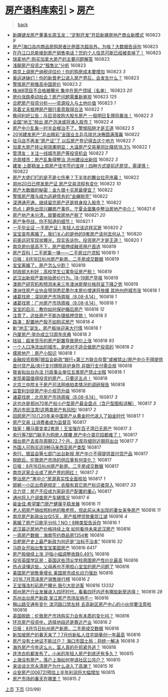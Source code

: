 [房产语料库索引](../../README.md)  > [房产](房产.md)
====
> [back](../README.md)

- [新疆键龙房产董事长周玉龙：“定制开发”开启新疆房地产商业新模式](http://jkwz.applinzi.com/ittc/6869596132610671620.html#%E6%96%B0%E7%96%86%E9%94%AE%E9%BE%99%E6%88%BF%E4%BA%A7%E8%91%A3%E4%BA%8B%E9%95%BF%E5%91%A8%E7%8E%89%E9%BE%99%EF%BC%9A%E2%80%9C%E5%AE%9A%E5%88%B6%E5%BC%80%E5%8F%91%E2%80%9D%E5%BC%80%E5%90%AF%E6%96%B0%E7%96%86%E6%88%BF%E5%9C%B0%E4%BA%A7%E5%95%86%E4%B8%9A%E6%96%B0%E6%A8%A1%E5%BC%8F) 160823 *9* 
- [房产|海口岛内商品房购房者比例首次超岛外，为啥？大数据告诉你](http://jkwz.applinzi.com/ittc/6869592010650027013.html#%E6%88%BF%E4%BA%A7%7C%E6%B5%B7%E5%8F%A3%E5%B2%9B%E5%86%85%E5%95%86%E5%93%81%E6%88%BF%E8%B4%AD%E6%88%BF%E8%80%85%E6%AF%94%E4%BE%8B%E9%A6%96%E6%AC%A1%E8%B6%85%E5%B2%9B%E5%A4%96%EF%BC%8C%E4%B8%BA%E5%95%A5%EF%BC%9F%E5%A4%A7%E6%95%B0%E6%8D%AE%E5%91%8A%E8%AF%89%E4%BD%A0) 160823  
- [在丹江口总能接到房产销售电话？您的个人信息可能已经被卖掉了！](http://jkwz.applinzi.com/ittc/6869591233982366724.html#%E5%9C%A8%E4%B8%B9%E6%B1%9F%E5%8F%A3%E6%80%BB%E8%83%BD%E6%8E%A5%E5%88%B0%E6%88%BF%E4%BA%A7%E9%94%80%E5%94%AE%E7%94%B5%E8%AF%9D%EF%BC%9F%E6%82%A8%E7%9A%84%E4%B8%AA%E4%BA%BA%E4%BF%A1%E6%81%AF%E5%8F%AF%E8%83%BD%E5%B7%B2%E7%BB%8F%E8%A2%AB%E5%8D%96%E6%8E%89%E4%BA%86%EF%BC%81) 160823  
- [瑞麦地产:购买加拿大房产的主要问题解答](http://jkwz.applinzi.com/ittc/6869561598703830020.html#%E7%91%9E%E9%BA%A6%E5%9C%B0%E4%BA%A7%3A%E8%B4%AD%E4%B9%B0%E5%8A%A0%E6%8B%BF%E5%A4%A7%E6%88%BF%E4%BA%A7%E7%9A%84%E4%B8%BB%E8%A6%81%E9%97%AE%E9%A2%98%E8%A7%A3%E7%AD%94) 160823  
- [浅聊房产投资之“租售比”分析](http://jkwz.applinzi.com/ittc/6869520720073327621.html#%E6%B5%85%E8%81%8A%E6%88%BF%E4%BA%A7%E6%8A%95%E8%B5%84%E4%B9%8B%E2%80%9C%E7%A7%9F%E5%94%AE%E6%AF%94%E2%80%9D%E5%88%86%E6%9E%90) 160823  
- [南京上调房产纳税评估价！你的购房成本要增加](http://jkwz.applinzi.com/ittc/6869488522913907716.html#%E5%8D%97%E4%BA%AC%E4%B8%8A%E8%B0%83%E6%88%BF%E4%BA%A7%E7%BA%B3%E7%A8%8E%E8%AF%84%E4%BC%B0%E4%BB%B7%EF%BC%81%E4%BD%A0%E7%9A%84%E8%B4%AD%E6%88%BF%E6%88%90%E6%9C%AC%E8%A6%81%E5%A2%9E%E5%8A%A0) 160823 *3* 
- [奥运迷妹们！你的新晋老公进入房产界后，会发生什么？](http://jkwz.applinzi.com/ittc/6869487680836076549.html#%E5%A5%A5%E8%BF%90%E8%BF%B7%E5%A6%B9%E4%BB%AC%EF%BC%81%E4%BD%A0%E7%9A%84%E6%96%B0%E6%99%8B%E8%80%81%E5%85%AC%E8%BF%9B%E5%85%A5%E6%88%BF%E4%BA%A7%E7%95%8C%E5%90%8E%EF%BC%8C%E4%BC%9A%E5%8F%91%E7%94%9F%E4%BB%80%E4%B9%88%EF%BC%9F) 160823  
- [警惕房产税推高中国房价](http://jkwz.applinzi.com/ittc/6869477439029380101.html#%E8%AD%A6%E6%83%95%E6%88%BF%E4%BA%A7%E7%A8%8E%E6%8E%A8%E9%AB%98%E4%B8%AD%E5%9B%BD%E6%88%BF%E4%BB%B7) 160823 *2* 
- [株洲8项目不合格被曝光 集中在房产领域（名单）](http://jkwz.applinzi.com/ittc/6869474515146507268.html#%E6%A0%AA%E6%B4%B28%E9%A1%B9%E7%9B%AE%E4%B8%8D%E5%90%88%E6%A0%BC%E8%A2%AB%E6%9B%9D%E5%85%89+%E9%9B%86%E4%B8%AD%E5%9C%A8%E6%88%BF%E4%BA%A7%E9%A2%86%E5%9F%9F%EF%BC%88%E5%90%8D%E5%8D%95%EF%BC%89) 160823 *20* 
- [房价涨跌牵动社会？房产问题需重新审视](http://jkwz.applinzi.com/ittc/6869210808998953988.html#%E6%88%BF%E4%BB%B7%E6%B6%A8%E8%B7%8C%E7%89%B5%E5%8A%A8%E7%A4%BE%E4%BC%9A%EF%BC%9F%E6%88%BF%E4%BA%A7%E9%97%AE%E9%A2%98%E9%9C%80%E9%87%8D%E6%96%B0%E5%AE%A1%E8%A7%86) 160823 *125* 
- [合肥房产投资分析——资源投入与土地价值](http://jkwz.applinzi.com/ittc/6869463692055413765.html#%E5%90%88%E8%82%A5%E6%88%BF%E4%BA%A7%E6%8A%95%E8%B5%84%E5%88%86%E6%9E%90%E2%80%94%E2%80%94%E8%B5%84%E6%BA%90%E6%8A%95%E5%85%A5%E4%B8%8E%E5%9C%9F%E5%9C%B0%E4%BB%B7%E5%80%BC) 160823 *1* 
- [背着丈夫抵押房产银行善意取得合法](http://jkwz.applinzi.com/ittc/6869326689074676741.html#%E8%83%8C%E7%9D%80%E4%B8%88%E5%A4%AB%E6%8A%B5%E6%8A%BC%E6%88%BF%E4%BA%A7%E9%93%B6%E8%A1%8C%E5%96%84%E6%84%8F%E5%8F%96%E5%BE%97%E5%90%88%E6%B3%95) 160822 *1* 
- [晚间利好公告：斥巨资收购大股东房产 一股明日复牌将暴涨！](http://jkwz.applinzi.com/ittc/6869295947514905604.html#%E6%99%9A%E9%97%B4%E5%88%A9%E5%A5%BD%E5%85%AC%E5%91%8A%EF%BC%9A%E6%96%A5%E5%B7%A8%E8%B5%84%E6%94%B6%E8%B4%AD%E5%A4%A7%E8%82%A1%E4%B8%9C%E6%88%BF%E4%BA%A7+%E4%B8%80%E8%82%A1%E6%98%8E%E6%97%A5%E5%A4%8D%E7%89%8C%E5%B0%86%E6%9A%B4%E6%B6%A8%EF%BC%81) 160822 *3* 
- [全国“地王”频出 房产泡沫或将涌入股市？](http://jkwz.applinzi.com/ittc/6869279525493539845.html#%E5%85%A8%E5%9B%BD%E2%80%9C%E5%9C%B0%E7%8E%8B%E2%80%9D%E9%A2%91%E5%87%BA+%E6%88%BF%E4%BA%A7%E6%B3%A1%E6%B2%AB%E6%88%96%E5%B0%86%E6%B6%8C%E5%85%A5%E8%82%A1%E5%B8%82%EF%BC%9F) 160822 *4* 
- [房产中介乱象一时半会根治不了，警惕陷阱才是王道](http://jkwz.applinzi.com/ittc/6869186451954205700.html#%E6%88%BF%E4%BA%A7%E4%B8%AD%E4%BB%8B%E4%B9%B1%E8%B1%A1%E4%B8%80%E6%97%B6%E5%8D%8A%E4%BC%9A%E6%A0%B9%E6%B2%BB%E4%B8%8D%E4%BA%86%EF%BC%8C%E8%AD%A6%E6%83%95%E9%99%B7%E9%98%B1%E6%89%8D%E6%98%AF%E7%8E%8B%E9%81%93) 160822 *5* 
- [2016建发房产“乒出精彩”全国业主乒乓球总决赛圆满落幕](http://jkwz.applinzi.com/ittc/6869211314353865732.html#2016%E5%BB%BA%E5%8F%91%E6%88%BF%E4%BA%A7%E2%80%9C%E4%B9%92%E5%87%BA%E7%B2%BE%E5%BD%A9%E2%80%9D%E5%85%A8%E5%9B%BD%E4%B8%9A%E4%B8%BB%E4%B9%92%E4%B9%93%E7%90%83%E6%80%BB%E5%86%B3%E8%B5%9B%E5%9C%86%E6%BB%A1%E8%90%BD%E5%B9%95) 160822  
- [驻马店不再发“房产证”了 以后房产登记得去这个地方](http://jkwz.applinzi.com/ittc/6869208370652906501.html#%E9%A9%BB%E9%A9%AC%E5%BA%97%E4%B8%8D%E5%86%8D%E5%8F%91%E2%80%9C%E6%88%BF%E4%BA%A7%E8%AF%81%E2%80%9D%E4%BA%86+%E4%BB%A5%E5%90%8E%E6%88%BF%E4%BA%A7%E7%99%BB%E8%AE%B0%E5%BE%97%E5%8E%BB%E8%BF%99%E4%B8%AA%E5%9C%B0%E6%96%B9) 160822 *7* 
- [加拿大房产转让税效果明显：大温房产交易量同比降低18.3%](http://jkwz.applinzi.com/ittc/6869195561307210756.html#%E5%8A%A0%E6%8B%BF%E5%A4%A7%E6%88%BF%E4%BA%A7%E8%BD%AC%E8%AE%A9%E7%A8%8E%E6%95%88%E6%9E%9C%E6%98%8E%E6%98%BE%EF%BC%9A%E5%A4%A7%E6%B8%A9%E6%88%BF%E4%BA%A7%E4%BA%A4%E6%98%93%E9%87%8F%E5%90%8C%E6%AF%94%E9%99%8D%E4%BD%8E18.3%25) 160822 *1* 
- [管清友：关注一线城市房产等投资机会](http://jkwz.applinzi.com/ittc/6869192388416898053.html#%E7%AE%A1%E6%B8%85%E5%8F%8B%EF%BC%9A%E5%85%B3%E6%B3%A8%E4%B8%80%E7%BA%BF%E5%9F%8E%E5%B8%82%E6%88%BF%E4%BA%A7%E7%AD%89%E6%8A%95%E8%B5%84%E6%9C%BA%E4%BC%9A) 160822 *7* 
- [沧周楼市：房产乱象得整治 沧州建设出新招](http://jkwz.applinzi.com/ittc/6869175898091291652.html#%E6%B2%A7%E5%91%A8%E6%A5%BC%E5%B8%82%EF%BC%9A%E6%88%BF%E4%BA%A7%E4%B9%B1%E8%B1%A1%E5%BE%97%E6%95%B4%E6%B2%BB+%E6%B2%A7%E5%B7%9E%E5%BB%BA%E8%AE%BE%E5%87%BA%E6%96%B0%E6%8B%9B) 160822 *3* 
- [建发·上郡稳坐上周房产住宅签约宝座！四种方式提前还房贷，需谨慎！](http://jkwz.applinzi.com/ittc/6869146567247922181.html#%E5%BB%BA%E5%8F%91%C2%B7%E4%B8%8A%E9%83%A1%E7%A8%B3%E5%9D%90%E4%B8%8A%E5%91%A8%E6%88%BF%E4%BA%A7%E4%BD%8F%E5%AE%85%E7%AD%BE%E7%BA%A6%E5%AE%9D%E5%BA%A7%EF%BC%81%E5%9B%9B%E7%A7%8D%E6%96%B9%E5%BC%8F%E6%8F%90%E5%89%8D%E8%BF%98%E6%88%BF%E8%B4%B7%EF%BC%8C%E9%9C%80%E8%B0%A8%E6%85%8E%EF%BC%81) 160822  
- [房产大佬们打的是不是七伤拳？下半年的舞台拉开序幕！](http://jkwz.applinzi.com/ittc/6869132060396094468.html#%E6%88%BF%E4%BA%A7%E5%A4%A7%E4%BD%AC%E4%BB%AC%E6%89%93%E7%9A%84%E6%98%AF%E4%B8%8D%E6%98%AF%E4%B8%83%E4%BC%A4%E6%8B%B3%EF%BC%9F%E4%B8%8B%E5%8D%8A%E5%B9%B4%E7%9A%84%E8%88%9E%E5%8F%B0%E6%8B%89%E5%BC%80%E5%BA%8F%E5%B9%95%EF%BC%81) 160822  
- [郑州20日已停发房产证 房产交易流程有变化](http://jkwz.applinzi.com/ittc/6869122653897622533.html#%E9%83%91%E5%B7%9E20%E6%97%A5%E5%B7%B2%E5%81%9C%E5%8F%91%E6%88%BF%E4%BA%A7%E8%AF%81+%E6%88%BF%E4%BA%A7%E4%BA%A4%E6%98%93%E6%B5%81%E7%A8%8B%E6%9C%89%E5%8F%98%E5%8C%96) 160822 *10* 
- [房产大数据的秘密：金九银十买房最便宜？](http://jkwz.applinzi.com/ittc/6866629569343390724.html#%E6%88%BF%E4%BA%A7%E5%A4%A7%E6%95%B0%E6%8D%AE%E7%9A%84%E7%A7%98%E5%AF%86%EF%BC%9A%E9%87%91%E4%B9%9D%E9%93%B6%E5%8D%81%E4%B9%B0%E6%88%BF%E6%9C%80%E4%BE%BF%E5%AE%9C%EF%BC%9F) 160822  
- [警惕房产赠与成为逃避债务的“金蝉脱壳”](http://jkwz.applinzi.com/ittc/6869103828305183749.html#%E8%AD%A6%E6%83%95%E6%88%BF%E4%BA%A7%E8%B5%A0%E4%B8%8E%E6%88%90%E4%B8%BA%E9%80%83%E9%81%BF%E5%80%BA%E5%8A%A1%E7%9A%84%E2%80%9C%E9%87%91%E8%9D%89%E8%84%B1%E5%A3%B3%E2%80%9D) 160822  
- [深港通开通，继续留恋房产还是转身投入股市？](http://jkwz.applinzi.com/ittc/6869070567772259332.html#%E6%B7%B1%E6%B8%AF%E9%80%9A%E5%BC%80%E9%80%9A%EF%BC%8C%E7%BB%A7%E7%BB%AD%E7%95%99%E6%81%8B%E6%88%BF%E4%BA%A7%E8%BF%98%E6%98%AF%E8%BD%AC%E8%BA%AB%E6%8A%95%E5%85%A5%E8%82%A1%E5%B8%82%EF%BC%9F) 160822  
- [热点丨避免出现兴麟房产事件，宁夏全面集中整治房地产中介！](http://jkwz.applinzi.com/ittc/6868951734801662980.html#%E7%83%AD%E7%82%B9%E4%B8%A8%E9%81%BF%E5%85%8D%E5%87%BA%E7%8E%B0%E5%85%B4%E9%BA%9F%E6%88%BF%E4%BA%A7%E4%BA%8B%E4%BB%B6%EF%BC%8C%E5%AE%81%E5%A4%8F%E5%85%A8%E9%9D%A2%E9%9B%86%E4%B8%AD%E6%95%B4%E6%B2%BB%E6%88%BF%E5%9C%B0%E4%BA%A7%E4%B8%AD%E4%BB%8B%EF%BC%81) 160821 *6* 
- [房产地产未分清，就要收房地产税了](http://jkwz.applinzi.com/ittc/6868841533599646724.html#%E6%88%BF%E4%BA%A7%E5%9C%B0%E4%BA%A7%E6%9C%AA%E5%88%86%E6%B8%85%EF%BC%8C%E5%B0%B1%E8%A6%81%E6%94%B6%E6%88%BF%E5%9C%B0%E4%BA%A7%E7%A8%8E%E4%BA%86) 160821 *20* 
- [房产争夺战，你不知道的细节！](http://jkwz.applinzi.com/ittc/6868730542685684741.html#%E6%88%BF%E4%BA%A7%E4%BA%89%E5%A4%BA%E6%88%98%EF%BC%8C%E4%BD%A0%E4%B8%8D%E7%9F%A5%E9%81%93%E7%9A%84%E7%BB%86%E8%8A%82%EF%BC%81) 160821 *1* 
- [一手毕业证 一手房产证！年轻人应该这样买房](http://jkwz.applinzi.com/ittc/6868529070131905540.html#%E4%B8%80%E6%89%8B%E6%AF%95%E4%B8%9A%E8%AF%81+%E4%B8%80%E6%89%8B%E6%88%BF%E4%BA%A7%E8%AF%81%EF%BC%81%E5%B9%B4%E8%BD%BB%E4%BA%BA%E5%BA%94%E8%AF%A5%E8%BF%99%E6%A0%B7%E4%B9%B0%E6%88%BF) 160820 *2* 
- [宝宝宣布离婚了，我们关心的是他的9套房产该何去何从？](http://jkwz.applinzi.com/ittc/6868483144910636037.html#%E5%AE%9D%E5%AE%9D%E5%AE%A3%E5%B8%83%E7%A6%BB%E5%A9%9A%E4%BA%86%EF%BC%8C%E6%88%91%E4%BB%AC%E5%85%B3%E5%BF%83%E7%9A%84%E6%98%AF%E4%BB%96%E7%9A%849%E5%A5%97%E6%88%BF%E4%BA%A7%E8%AF%A5%E4%BD%95%E5%8E%BB%E4%BD%95%E4%BB%8E%EF%BC%9F) 160820  
- [前奥运冠军现状曝光，现实告诉你，投资房产才是王道！](http://jkwz.applinzi.com/ittc/6868473391484503044.html#%E5%89%8D%E5%A5%A5%E8%BF%90%E5%86%A0%E5%86%9B%E7%8E%B0%E7%8A%B6%E6%9B%9D%E5%85%89%EF%BC%8C%E7%8E%B0%E5%AE%9E%E5%91%8A%E8%AF%89%E4%BD%A0%EF%BC%8C%E6%8A%95%E8%B5%84%E6%88%BF%E4%BA%A7%E6%89%8D%E6%98%AF%E7%8E%8B%E9%81%93%EF%BC%81) 160820 *1* 
- [南京房价居高不下，房产抵押成融资用户首选](http://jkwz.applinzi.com/ittc/6868095343576744965.html#%E5%8D%97%E4%BA%AC%E6%88%BF%E4%BB%B7%E5%B1%85%E9%AB%98%E4%B8%8D%E4%B8%8B%EF%BC%8C%E6%88%BF%E4%BA%A7%E6%8A%B5%E6%8A%BC%E6%88%90%E8%9E%8D%E8%B5%84%E7%94%A8%E6%88%B7%E9%A6%96%E9%80%89) 160819  
- [房产百科 | 二手房第一弹——二手房过户须知](http://jkwz.applinzi.com/ittc/6868093612843336708.html#%E6%88%BF%E4%BA%A7%E7%99%BE%E7%A7%91+%7C+%E4%BA%8C%E6%89%8B%E6%88%BF%E7%AC%AC%E4%B8%80%E5%BC%B9%E2%80%94%E2%80%94%E4%BA%8C%E6%89%8B%E6%88%BF%E8%BF%87%E6%88%B7%E9%A1%BB%E7%9F%A5) 160819 *1* 
- [日报：8月18日杭州房产新房、二手房成交数据](http://jkwz.applinzi.com/ittc/6868052940308349956.html#%E6%97%A5%E6%8A%A5%EF%BC%9A8%E6%9C%8818%E6%97%A5%E6%9D%AD%E5%B7%9E%E6%88%BF%E4%BA%A7%E6%96%B0%E6%88%BF%E3%80%81%E4%BA%8C%E6%89%8B%E6%88%BF%E6%88%90%E4%BA%A4%E6%95%B0%E6%8D%AE) 160819  
- [宝宝离婚了，房产怎么分割？](http://jkwz.applinzi.com/ittc/6868049593085985797.html#%E5%AE%9D%E5%AE%9D%E7%A6%BB%E5%A9%9A%E4%BA%86%EF%BC%8C%E6%88%BF%E4%BA%A7%E6%80%8E%E4%B9%88%E5%88%86%E5%89%B2%EF%BC%9F) 160819  
- [财政部大利好：高校学生公寓免征房产税！](http://jkwz.applinzi.com/ittc/6868005819358118916.html#%E8%B4%A2%E6%94%BF%E9%83%A8%E5%A4%A7%E5%88%A9%E5%A5%BD%EF%BC%9A%E9%AB%98%E6%A0%A1%E5%AD%A6%E7%94%9F%E5%85%AC%E5%AF%93%E5%85%8D%E5%BE%81%E6%88%BF%E4%BA%A7%E7%A8%8E%EF%BC%81) 160819  
- [武汉出新规严查哄抬房价行为。|8-19房产早报](http://jkwz.applinzi.com/ittc/6867984804620010501.html#%E6%AD%A6%E6%B1%89%E5%87%BA%E6%96%B0%E8%A7%84%E4%B8%A5%E6%9F%A5%E5%93%84%E6%8A%AC%E6%88%BF%E4%BB%B7%E8%A1%8C%E4%B8%BA%E3%80%82%7C8-19%E6%88%BF%E4%BA%A7%E6%97%A9%E6%8A%A5) 160819  
- [澳房产研究机构预测未来三年澳洲房屋价格将呈下降之势](http://jkwz.applinzi.com/ittc/6854286155641783300.html#%E6%BE%B3%E6%88%BF%E4%BA%A7%E7%A0%94%E7%A9%B6%E6%9C%BA%E6%9E%84%E9%A2%84%E6%B5%8B%E6%9C%AA%E6%9D%A5%E4%B8%89%E5%B9%B4%E6%BE%B3%E6%B4%B2%E6%88%BF%E5%B1%8B%E4%BB%B7%E6%A0%BC%E5%B0%86%E5%91%88%E4%B8%8B%E9%99%8D%E4%B9%8B%E5%8A%BF) 160819  
- [澳洲住房产业协会预测悉尼墨尔本房价增速将放缓 其他州府城市涨](http://jkwz.applinzi.com/ittc/6867798133601469445.html#%E6%BE%B3%E6%B4%B2%E4%BD%8F%E6%88%BF%E4%BA%A7%E4%B8%9A%E5%8D%8F%E4%BC%9A%E9%A2%84%E6%B5%8B%E6%82%89%E5%B0%BC%E5%A2%A8%E5%B0%94%E6%9C%AC%E6%88%BF%E4%BB%B7%E5%A2%9E%E9%80%9F%E5%B0%86%E6%94%BE%E7%BC%93+%E5%85%B6%E4%BB%96%E5%B7%9E%E5%BA%9C%E5%9F%8E%E5%B8%82%E6%B6%A8) 160818 *1* 
- [诸葛找房：深圳房产市场周报（8.08-8.14）](http://jkwz.applinzi.com/ittc/6867784369862870021.html#%E8%AF%B8%E8%91%9B%E6%89%BE%E6%88%BF%EF%BC%9A%E6%B7%B1%E5%9C%B3%E6%88%BF%E4%BA%A7%E5%B8%82%E5%9C%BA%E5%91%A8%E6%8A%A5%EF%BC%888.08-8.14%EF%BC%89) 160818 *1* 
- [诸葛找房：广州房产市场周报（8.08-8.14）](http://jkwz.applinzi.com/ittc/6867783872712016900.html#%E8%AF%B8%E8%91%9B%E6%89%BE%E6%88%BF%EF%BC%9A%E5%B9%BF%E5%B7%9E%E6%88%BF%E4%BA%A7%E5%B8%82%E5%9C%BA%E5%91%A8%E6%8A%A5%EF%BC%888.08-8.14%EF%BC%89) 160818 *1* 
- [宝宝的启示：教你如何保护婚后房产](http://jkwz.applinzi.com/ittc/6867756007635289093.html#%E5%AE%9D%E5%AE%9D%E7%9A%84%E5%90%AF%E7%A4%BA%EF%BC%9A%E6%95%99%E4%BD%A0%E5%A6%82%E4%BD%95%E4%BF%9D%E6%8A%A4%E5%A9%9A%E5%90%8E%E6%88%BF%E4%BA%A7) 160818 *12* 
- [注意了，这些房产不能办理抵押贷款！](http://jkwz.applinzi.com/ittc/6867749205107540996.html#%E6%B3%A8%E6%84%8F%E4%BA%86%EF%BC%8C%E8%BF%99%E4%BA%9B%E6%88%BF%E4%BA%A7%E4%B8%8D%E8%83%BD%E5%8A%9E%E7%90%86%E6%8A%B5%E6%8A%BC%E8%B4%B7%E6%AC%BE%EF%BC%81) 160818 *5* 
- [路演：配置地产股不如购买房产](http://jkwz.applinzi.com/ittc/6867730247172228101.html#%E8%B7%AF%E6%BC%94%EF%BC%9A%E9%85%8D%E7%BD%AE%E5%9C%B0%E4%BA%A7%E8%82%A1%E4%B8%8D%E5%A6%82%E8%B4%AD%E4%B9%B0%E6%88%BF%E4%BA%A7) 160818 *4* 
- [新“地王”诞生，房产板块迎来大行情](http://jkwz.applinzi.com/ittc/6867707024506356740.html#%E6%96%B0%E2%80%9C%E5%9C%B0%E7%8E%8B%E2%80%9D%E8%AF%9E%E7%94%9F%EF%BC%8C%E6%88%BF%E4%BA%A7%E6%9D%BF%E5%9D%97%E8%BF%8E%E6%9D%A5%E5%A4%A7%E8%A1%8C%E6%83%85) 160818 *1* 
- [丹厦房产:举办成立13周年庆典](http://jkwz.applinzi.com/ittc/6867705541643731972.html#%E4%B8%B9%E5%8E%A6%E6%88%BF%E4%BA%A7%3A%E4%B8%BE%E5%8A%9E%E6%88%90%E7%AB%8B13%E5%91%A8%E5%B9%B4%E5%BA%86%E5%85%B8) 160818 *3* 
- [陆铭：超发货币的房产配置导致房价上涨](http://jkwz.applinzi.com/ittc/6867700040751121413.html#%E9%99%86%E9%93%AD%EF%BC%9A%E8%B6%85%E5%8F%91%E8%B4%A7%E5%B8%81%E7%9A%84%E6%88%BF%E4%BA%A7%E9%85%8D%E7%BD%AE%E5%AF%BC%E8%87%B4%E6%88%BF%E4%BB%B7%E4%B8%8A%E6%B6%A8) 160818 *93* 
- [一个人口净流出的城市，是绝对不适合做房产投资的](http://jkwz.applinzi.com/ittc/6867654789898437636.html#%E4%B8%80%E4%B8%AA%E4%BA%BA%E5%8F%A3%E5%87%80%E6%B5%81%E5%87%BA%E7%9A%84%E5%9F%8E%E5%B8%82%EF%BC%8C%E6%98%AF%E7%BB%9D%E5%AF%B9%E4%B8%8D%E9%80%82%E5%90%88%E5%81%9A%E6%88%BF%E4%BA%A7%E6%8A%95%E8%B5%84%E7%9A%84) 160818 *2* 
- [儒房地产：房产小知识](http://jkwz.applinzi.com/ittc/6867651877990302725.html#%E5%84%92%E6%88%BF%E5%9C%B0%E4%BA%A7%EF%BC%9A%E6%88%BF%E4%BA%A7%E5%B0%8F%E7%9F%A5%E8%AF%86) 160818 *1* 
- [金融投资观察|银监会新政“银行+第三方联合存管”或被禁止/房产中介不得提供首付贷产品/央行支付牌照非护身符 非银行支付需合规](http://jkwz.applinzi.com/ittc/6867634366573970436.html#%E9%87%91%E8%9E%8D%E6%8A%95%E8%B5%84%E8%A7%82%E5%AF%9F%7C%E9%93%B6%E7%9B%91%E4%BC%9A%E6%96%B0%E6%94%BF%E2%80%9C%E9%93%B6%E8%A1%8C%2B%E7%AC%AC%E4%B8%89%E6%96%B9%E8%81%94%E5%90%88%E5%AD%98%E7%AE%A1%E2%80%9D%E6%88%96%E8%A2%AB%E7%A6%81%E6%AD%A2%2F%E6%88%BF%E4%BA%A7%E4%B8%AD%E4%BB%8B%E4%B8%8D%E5%BE%97%E6%8F%90%E4%BE%9B%E9%A6%96%E4%BB%98%E8%B4%B7%E4%BA%A7%E5%93%81%2F%E5%A4%AE%E8%A1%8C%E6%94%AF%E4%BB%98%E7%89%8C%E7%85%A7%E9%9D%9E%E6%8A%A4%E8%BA%AB%E7%AC%A6+%E9%9D%9E%E9%93%B6%E8%A1%8C%E6%94%AF%E4%BB%98%E9%9C%80%E5%90%88%E8%A7%84) 160818  
- [我省拟出台办法 行政事业单位五类房产禁止出租](http://jkwz.applinzi.com/ittc/6867626065094247428.html#%E6%88%91%E7%9C%81%E6%8B%9F%E5%87%BA%E5%8F%B0%E5%8A%9E%E6%B3%95+%E8%A1%8C%E6%94%BF%E4%BA%8B%E4%B8%9A%E5%8D%95%E4%BD%8D%E4%BA%94%E7%B1%BB%E6%88%BF%E4%BA%A7%E7%A6%81%E6%AD%A2%E5%87%BA%E7%A7%9F) 160818 *1* 
- [发现美国值得投资的房产，只要这五点！](http://jkwz.applinzi.com/ittc/6867613745353851908.html#%E5%8F%91%E7%8E%B0%E7%BE%8E%E5%9B%BD%E5%80%BC%E5%BE%97%E6%8A%95%E8%B5%84%E7%9A%84%E6%88%BF%E4%BA%A7%EF%BC%8C%E5%8F%AA%E8%A6%81%E8%BF%99%E4%BA%94%E7%82%B9%EF%BC%81) 160818  
- [北京三中院关于房产司法网络拍卖情况的调研报告](http://jkwz.applinzi.com/ittc/6867605754873381892.html#%E5%8C%97%E4%BA%AC%E4%B8%89%E4%B8%AD%E9%99%A2%E5%85%B3%E4%BA%8E%E6%88%BF%E4%BA%A7%E5%8F%B8%E6%B3%95%E7%BD%91%E7%BB%9C%E6%8B%8D%E5%8D%96%E6%83%85%E5%86%B5%E7%9A%84%E8%B0%83%E7%A0%94%E6%8A%A5%E5%91%8A) 160818  
- [监管利剑促房产中介规范升级](http://jkwz.applinzi.com/ittc/6867533972984300548.html#%E7%9B%91%E7%AE%A1%E5%88%A9%E5%89%91%E4%BF%83%E6%88%BF%E4%BA%A7%E4%B8%AD%E4%BB%8B%E8%A7%84%E8%8C%83%E5%8D%87%E7%BA%A7) 160818  
- [诸葛找房：北京房产市场周报（8.08-8.14）](http://jkwz.applinzi.com/ittc/6867399833668813829.html#%E8%AF%B8%E8%91%9B%E6%89%BE%E6%88%BF%EF%BC%9A%E5%8C%97%E4%BA%AC%E6%88%BF%E4%BA%A7%E5%B8%82%E5%9C%BA%E5%91%A8%E6%8A%A5%EF%BC%888.08-8.14%EF%BC%89) 160817 *3* 
- [这也许是郑州70年产权小户型房产最全盘点（含户型图和详解）](http://jkwz.applinzi.com/ittc/6867139378740200452.html#%E8%BF%99%E4%B9%9F%E8%AE%B8%E6%98%AF%E9%83%91%E5%B7%9E70%E5%B9%B4%E4%BA%A7%E6%9D%83%E5%B0%8F%E6%88%B7%E5%9E%8B%E6%88%BF%E4%BA%A7%E6%9C%80%E5%85%A8%E7%9B%98%E7%82%B9%EF%BC%88%E5%90%AB%E6%88%B7%E5%9E%8B%E5%9B%BE%E5%92%8C%E8%AF%A6%E8%A7%A3%EF%BC%89) 160817 *3* 
- [清远市民注意!这两类房产有风险!](http://jkwz.applinzi.com/ittc/6867380621978108932.html#%E6%B8%85%E8%BF%9C%E5%B8%82%E6%B0%91%E6%B3%A8%E6%84%8F%21%E8%BF%99%E4%B8%A4%E7%B1%BB%E6%88%BF%E4%BA%A7%E6%9C%89%E9%A3%8E%E9%99%A9%21) 160817 *2* 
- [回顾房产|10几20年来中国房产从黄金时代进入了铂金时代](http://jkwz.applinzi.com/ittc/6867377903238644741.html#%E5%9B%9E%E9%A1%BE%E6%88%BF%E4%BA%A7%7C10%E5%87%A020%E5%B9%B4%E6%9D%A5%E4%B8%AD%E5%9B%BD%E6%88%BF%E4%BA%A7%E4%BB%8E%E9%BB%84%E9%87%91%E6%97%B6%E4%BB%A3%E8%BF%9B%E5%85%A5%E4%BA%86%E9%93%82%E9%87%91%E6%97%B6%E4%BB%A3) 160817 *1* 
- [房产交易 让消费者成为监督员](http://jkwz.applinzi.com/ittc/6867362117312840709.html#%E6%88%BF%E4%BA%A7%E4%BA%A4%E6%98%93+%E8%AE%A9%E6%B6%88%E8%B4%B9%E8%80%85%E6%88%90%E4%B8%BA%E7%9B%91%E7%9D%A3%E5%91%98) 160817  
- [独家！曝马蓉变卖2套房！王宝强在百子湾已无房产](http://jkwz.applinzi.com/ittc/6867357913324192773.html#%E7%8B%AC%E5%AE%B6%EF%BC%81%E6%9B%9D%E9%A9%AC%E8%93%89%E5%8F%98%E5%8D%962%E5%A5%97%E6%88%BF%EF%BC%81%E7%8E%8B%E5%AE%9D%E5%BC%BA%E5%9C%A8%E7%99%BE%E5%AD%90%E6%B9%BE%E5%B7%B2%E6%97%A0%E6%88%BF%E4%BA%A7) 160817 *3* 
- [央行等7部门联手为购房人撑腰 房产中介耍花招都难了！](http://jkwz.applinzi.com/ittc/6867353615878063109.html#%E5%A4%AE%E8%A1%8C%E7%AD%897%E9%83%A8%E9%97%A8%E8%81%94%E6%89%8B%E4%B8%BA%E8%B4%AD%E6%88%BF%E4%BA%BA%E6%92%91%E8%85%B0+%E6%88%BF%E4%BA%A7%E4%B8%AD%E4%BB%8B%E8%80%8D%E8%8A%B1%E6%8B%9B%E9%83%BD%E9%9A%BE%E4%BA%86%EF%BC%81) 160817  
- [烟台房产去库存周期22.7个月，去库存细则近期将出台](http://jkwz.applinzi.com/ittc/6867348688904651781.html#%E7%83%9F%E5%8F%B0%E6%88%BF%E4%BA%A7%E5%8E%BB%E5%BA%93%E5%AD%98%E5%91%A8%E6%9C%9F22.7%E4%B8%AA%E6%9C%88%EF%BC%8C%E5%8E%BB%E5%BA%93%E5%AD%98%E7%BB%86%E5%88%99%E8%BF%91%E6%9C%9F%E5%B0%86%E5%87%BA%E5%8F%B0) 160817 *7* 
- [外国人可购买这9种马来西亚房产类型](http://jkwz.applinzi.com/ittc/6867331586558788613.html#%E5%A4%96%E5%9B%BD%E4%BA%BA%E5%8F%AF%E8%B4%AD%E4%B9%B0%E8%BF%999%E7%A7%8D%E9%A9%AC%E6%9D%A5%E8%A5%BF%E4%BA%9A%E6%88%BF%E4%BA%A7%E7%B1%BB%E5%9E%8B) 160817  
- [央行、银监会等七部门出台新规 房产中介不得提供首付贷产品](http://jkwz.applinzi.com/ittc/6867328038664143877.html#%E5%A4%AE%E8%A1%8C%E3%80%81%E9%93%B6%E7%9B%91%E4%BC%9A%E7%AD%89%E4%B8%83%E9%83%A8%E9%97%A8%E5%87%BA%E5%8F%B0%E6%96%B0%E8%A7%84+%E6%88%BF%E4%BA%A7%E4%B8%AD%E4%BB%8B%E4%B8%8D%E5%BE%97%E6%8F%90%E4%BE%9B%E9%A6%96%E4%BB%98%E8%B4%B7%E4%BA%A7%E5%93%81) 160817  
- [脱欧后，伦敦房产市场的供应量有何变化？](http://jkwz.applinzi.com/ittc/6867275832627823620.html#%E8%84%B1%E6%AC%A7%E5%90%8E%EF%BC%8C%E4%BC%A6%E6%95%A6%E6%88%BF%E4%BA%A7%E5%B8%82%E5%9C%BA%E7%9A%84%E4%BE%9B%E5%BA%94%E9%87%8F%E6%9C%89%E4%BD%95%E5%8F%98%E5%8C%96%EF%BC%9F) 160817  
- [日报：8月16日杭州房产新房、二手房成交数据](http://jkwz.applinzi.com/ittc/6867259555385443333.html#%E6%97%A5%E6%8A%A5%EF%BC%9A8%E6%9C%8816%E6%97%A5%E6%9D%AD%E5%B7%9E%E6%88%BF%E4%BA%A7%E6%96%B0%E6%88%BF%E3%80%81%E4%BA%8C%E6%89%8B%E6%88%BF%E6%88%90%E4%BA%A4%E6%95%B0%E6%8D%AE) 160817  
- [南京这家企业成了房产界的网红！](http://jkwz.applinzi.com/ittc/6867256057587565573.html#%E5%8D%97%E4%BA%AC%E8%BF%99%E5%AE%B6%E4%BC%81%E4%B8%9A%E6%88%90%E4%BA%86%E6%88%BF%E4%BA%A7%E7%95%8C%E7%9A%84%E7%BD%91%E7%BA%A2%EF%BC%81) 160817 *2* 
- [整治房产“黑中介”房源真实性全面核验](http://jkwz.applinzi.com/ittc/6867254268050015237.html#%E6%95%B4%E6%B2%BB%E6%88%BF%E4%BA%A7%E2%80%9C%E9%BB%91%E4%B8%AD%E4%BB%8B%E2%80%9D%E6%88%BF%E6%BA%90%E7%9C%9F%E5%AE%9E%E6%80%A7%E5%85%A8%E9%9D%A2%E6%A0%B8%E9%AA%8C) 160817 *1* 
- [邯郸一小区出奇葩规定：衣服有其它房产标识者禁入](http://jkwz.applinzi.com/ittc/6867251283144213508.html#%E9%82%AF%E9%83%B8%E4%B8%80%E5%B0%8F%E5%8C%BA%E5%87%BA%E5%A5%87%E8%91%A9%E8%A7%84%E5%AE%9A%EF%BC%9A%E8%A1%A3%E6%9C%8D%E6%9C%89%E5%85%B6%E5%AE%83%E6%88%BF%E4%BA%A7%E6%A0%87%E8%AF%86%E8%80%85%E7%A6%81%E5%85%A5) 160817 *33* 
- [合力贷：房产不应成为家庭资产配置的重心](http://jkwz.applinzi.com/ittc/6867246643828753413.html#%E5%90%88%E5%8A%9B%E8%B4%B7%EF%BC%9A%E6%88%BF%E4%BA%A7%E4%B8%8D%E5%BA%94%E6%88%90%E4%B8%BA%E5%AE%B6%E5%BA%AD%E8%B5%84%E4%BA%A7%E9%85%8D%E7%BD%AE%E7%9A%84%E9%87%8D%E5%BF%83) 160817  
- [通州将入户调查房产车辆情况](http://jkwz.applinzi.com/ittc/6867126465933607941.html#%E9%80%9A%E5%B7%9E%E5%B0%86%E5%85%A5%E6%88%B7%E8%B0%83%E6%9F%A5%E6%88%BF%E4%BA%A7%E8%BD%A6%E8%BE%86%E6%83%85%E5%86%B5) 160817 *6* 
- [裴金佳:希望厦门房产健康平稳发展](http://jkwz.applinzi.com/ittc/6867069998920631301.html#%E8%A3%B4%E9%87%91%E4%BD%B3%3A%E5%B8%8C%E6%9C%9B%E5%8E%A6%E9%97%A8%E6%88%BF%E4%BA%A7%E5%81%A5%E5%BA%B7%E5%B9%B3%E7%A8%B3%E5%8F%91%E5%B1%95) 160816 *11* 
- [老人把房产捐给照料他的敬老院，但此前从未出现的妻女来争房产](http://jkwz.applinzi.com/ittc/6866955738945160196.html#%E8%80%81%E4%BA%BA%E6%8A%8A%E6%88%BF%E4%BA%A7%E6%8D%90%E7%BB%99%E7%85%A7%E6%96%99%E4%BB%96%E7%9A%84%E6%95%AC%E8%80%81%E9%99%A2%EF%BC%8C%E4%BD%86%E6%AD%A4%E5%89%8D%E4%BB%8E%E6%9C%AA%E5%87%BA%E7%8E%B0%E7%9A%84%E5%A6%BB%E5%A5%B3%E6%9D%A5%E4%BA%89%E6%88%BF%E4%BA%A7) 160816 *11* 
- [南京房产新政出台仅5天，房产抵押贷款重现江湖](http://jkwz.applinzi.com/ittc/6867037765518230532.html#%E5%8D%97%E4%BA%AC%E6%88%BF%E4%BA%A7%E6%96%B0%E6%94%BF%E5%87%BA%E5%8F%B0%E4%BB%855%E5%A4%A9%EF%BC%8C%E6%88%BF%E4%BA%A7%E6%8A%B5%E6%8A%BC%E8%B4%B7%E6%AC%BE%E9%87%8D%E7%8E%B0%E6%B1%9F%E6%B9%96) 160816 *4* 
- [离婚了房产只能平分吗？NO！8种类型告诉你](http://jkwz.applinzi.com/ittc/6867005539531359237.html#%E7%A6%BB%E5%A9%9A%E4%BA%86%E6%88%BF%E4%BA%A7%E5%8F%AA%E8%83%BD%E5%B9%B3%E5%88%86%E5%90%97%EF%BC%9FNO%EF%BC%818%E7%A7%8D%E7%B1%BB%E5%9E%8B%E5%91%8A%E8%AF%89%E4%BD%A0) 160816 *1* 
- [武汉最近房地产价格持续上涨  如何看待未来武汉房产](http://jkwz.applinzi.com/ittc/6867015213198607364.html#%E6%AD%A6%E6%B1%89%E6%9C%80%E8%BF%91%E6%88%BF%E5%9C%B0%E4%BA%A7%E4%BB%B7%E6%A0%BC%E6%8C%81%E7%BB%AD%E4%B8%8A%E6%B6%A8++%E5%A6%82%E4%BD%95%E7%9C%8B%E5%BE%85%E6%9C%AA%E6%9D%A5%E6%AD%A6%E6%B1%89%E6%88%BF%E4%BA%A7) 160816  
- [一周房产数据：海南签约商品房1354套](http://jkwz.applinzi.com/ittc/6867001161688810500.html#%E4%B8%80%E5%91%A8%E6%88%BF%E4%BA%A7%E6%95%B0%E6%8D%AE%EF%BC%9A%E6%B5%B7%E5%8D%97%E7%AD%BE%E7%BA%A6%E5%95%86%E5%93%81%E6%88%BF1354%E5%A5%97) 160816  
- [合肥房产史上最严新政为何还是“治标不治本”](http://jkwz.applinzi.com/ittc/6866991019580720133.html#%E5%90%88%E8%82%A5%E6%88%BF%E4%BA%A7%E5%8F%B2%E4%B8%8A%E6%9C%80%E4%B8%A5%E6%96%B0%E6%94%BF%E4%B8%BA%E4%BD%95%E8%BF%98%E6%98%AF%E2%80%9C%E6%B2%BB%E6%A0%87%E4%B8%8D%E6%B2%BB%E6%9C%AC%E2%80%9D) 160816 *32* 
- [马姓女开始出售宝宝美国房产](http://jkwz.applinzi.com/ittc/6866987811785409541.html#%E9%A9%AC%E5%A7%93%E5%A5%B3%E5%BC%80%E5%A7%8B%E5%87%BA%E5%94%AE%E5%AE%9D%E5%AE%9D%E7%BE%8E%E5%9B%BD%E6%88%BF%E4%BA%A7) 160816 *6417* 
- [房产股继续上涨 沪指小幅调整收跌0.49%](http://jkwz.applinzi.com/ittc/6866973364291372037.html#%E6%88%BF%E4%BA%A7%E8%82%A1%E7%BB%A7%E7%BB%AD%E4%B8%8A%E6%B6%A8+%E6%B2%AA%E6%8C%87%E5%B0%8F%E5%B9%85%E8%B0%83%E6%95%B4%E6%94%B6%E8%B7%8C0.49%25) 160816  
- [投资英国学区房：英国这些顶尖学校周围房产性价比最高](http://jkwz.applinzi.com/ittc/6866970665982362629.html#%E6%8A%95%E8%B5%84%E8%8B%B1%E5%9B%BD%E5%AD%A6%E5%8C%BA%E6%88%BF%EF%BC%9A%E8%8B%B1%E5%9B%BD%E8%BF%99%E4%BA%9B%E9%A1%B6%E5%B0%96%E5%AD%A6%E6%A0%A1%E5%91%A8%E5%9B%B4%E6%88%BF%E4%BA%A7%E6%80%A7%E4%BB%B7%E6%AF%94%E6%9C%80%E9%AB%98) 160816  
- [热点读懂这些，父母再也不用担心宝宝的房产问题了](http://jkwz.applinzi.com/ittc/6866961175992075268.html#%E7%83%AD%E7%82%B9%E8%AF%BB%E6%87%82%E8%BF%99%E4%BA%9B%EF%BC%8C%E7%88%B6%E6%AF%8D%E5%86%8D%E4%B9%9F%E4%B8%8D%E7%94%A8%E6%8B%85%E5%BF%83%E5%AE%9D%E5%AE%9D%E7%9A%84%E6%88%BF%E4%BA%A7%E9%97%AE%E9%A2%98%E4%BA%86) 160816  
- [美国房产销售量增长 美国房市成长动力强劲](http://jkwz.applinzi.com/ittc/6866960012580226052.html#%E7%BE%8E%E5%9B%BD%E6%88%BF%E4%BA%A7%E9%94%80%E5%94%AE%E9%87%8F%E5%A2%9E%E9%95%BF+%E7%BE%8E%E5%9B%BD%E6%88%BF%E5%B8%82%E6%88%90%E9%95%BF%E5%8A%A8%E5%8A%9B%E5%BC%BA%E5%8A%B2) 160816  
- [2016.7月菏泽房产销售排行榜](http://jkwz.applinzi.com/ittc/6866921242199852036.html#2016.7%E6%9C%88%E8%8F%8F%E6%B3%BD%E6%88%BF%E4%BA%A7%E9%94%80%E5%94%AE%E6%8E%92%E8%A1%8C%E6%A6%9C) 160816 *2* 
- [王宝强洛杉矶房产曝光 吸引大批访客](http://jkwz.applinzi.com/ittc/6866916272373236740.html#%E7%8E%8B%E5%AE%9D%E5%BC%BA%E6%B4%9B%E6%9D%89%E7%9F%B6%E6%88%BF%E4%BA%A7%E6%9B%9D%E5%85%89+%E5%90%B8%E5%BC%95%E5%A4%A7%E6%89%B9%E8%AE%BF%E5%AE%A2) 160816 *13332* 
- [郑州房产行业发展进入四环时代，看看四环内还有哪些新房选择！](http://jkwz.applinzi.com/ittc/6866909348307141636.html#%E9%83%91%E5%B7%9E%E6%88%BF%E4%BA%A7%E8%A1%8C%E4%B8%9A%E5%8F%91%E5%B1%95%E8%BF%9B%E5%85%A5%E5%9B%9B%E7%8E%AF%E6%97%B6%E4%BB%A3%EF%BC%8C%E7%9C%8B%E7%9C%8B%E5%9B%9B%E7%8E%AF%E5%86%85%E8%BF%98%E6%9C%89%E5%93%AA%E4%BA%9B%E6%96%B0%E6%88%BF%E9%80%89%E6%8B%A9%EF%BC%81) 160816 *28* 
- [苏州出台房产新政 吴江房产市场反响不一](http://jkwz.applinzi.com/ittc/6866907633650500613.html#%E8%8B%8F%E5%B7%9E%E5%87%BA%E5%8F%B0%E6%88%BF%E4%BA%A7%E6%96%B0%E6%94%BF+%E5%90%B4%E6%B1%9F%E6%88%BF%E4%BA%A7%E5%B8%82%E5%9C%BA%E5%8F%8D%E5%93%8D%E4%B8%8D%E4%B8%80) 160816  
- [狮山路交通有变化 滨河路口禁左转 去高新区房产中心的小伙伴要注意啦](http://jkwz.applinzi.com/ittc/6866892182115582981.html#%E7%8B%AE%E5%B1%B1%E8%B7%AF%E4%BA%A4%E9%80%9A%E6%9C%89%E5%8F%98%E5%8C%96+%E6%BB%A8%E6%B2%B3%E8%B7%AF%E5%8F%A3%E7%A6%81%E5%B7%A6%E8%BD%AC+%E5%8E%BB%E9%AB%98%E6%96%B0%E5%8C%BA%E6%88%BF%E4%BA%A7%E4%B8%AD%E5%BF%83%E7%9A%84%E5%B0%8F%E4%BC%99%E4%BC%B4%E8%A6%81%E6%B3%A8%E6%84%8F%E5%95%A6) 160816  
- [英国脱欧：伦敦房产市场购买力会有本质的变化吗？](http://jkwz.applinzi.com/ittc/6866894755090400260.html#%E8%8B%B1%E5%9B%BD%E8%84%B1%E6%AC%A7%EF%BC%9A%E4%BC%A6%E6%95%A6%E6%88%BF%E4%BA%A7%E5%B8%82%E5%9C%BA%E8%B4%AD%E4%B9%B0%E5%8A%9B%E4%BC%9A%E6%9C%89%E6%9C%AC%E8%B4%A8%E7%9A%84%E5%8F%98%E5%8C%96%E5%90%97%EF%BC%9F) 160816  
- [环京房产投资中，选择地段还是靠近产业](http://jkwz.applinzi.com/ittc/6866894718767744004.html#%E7%8E%AF%E4%BA%AC%E6%88%BF%E4%BA%A7%E6%8A%95%E8%B5%84%E4%B8%AD%EF%BC%8C%E9%80%89%E6%8B%A9%E5%9C%B0%E6%AE%B5%E8%BF%98%E6%98%AF%E9%9D%A0%E8%BF%91%E4%BA%A7%E4%B8%9A) 160816 *2* 
- [日报：8月15日杭州房产新房、二手房成交数据](http://jkwz.applinzi.com/ittc/6866882941745103876.html#%E6%97%A5%E6%8A%A5%EF%BC%9A8%E6%9C%8815%E6%97%A5%E6%9D%AD%E5%B7%9E%E6%88%BF%E4%BA%A7%E6%96%B0%E6%88%BF%E3%80%81%E4%BA%8C%E6%89%8B%E6%88%BF%E6%88%90%E4%BA%A4%E6%95%B0%E6%8D%AE) 160816  
- [新加坡房产的春天来了？7月份新私人住宅销量创一年最高](http://jkwz.applinzi.com/ittc/6866870750237164548.html#%E6%96%B0%E5%8A%A0%E5%9D%A1%E6%88%BF%E4%BA%A7%E7%9A%84%E6%98%A5%E5%A4%A9%E6%9D%A5%E4%BA%86%EF%BC%9F7%E6%9C%88%E4%BB%BD%E6%96%B0%E7%A7%81%E4%BA%BA%E4%BD%8F%E5%AE%85%E9%94%80%E9%87%8F%E5%88%9B%E4%B8%80%E5%B9%B4%E6%9C%80%E9%AB%98) 160816  
- [房产没有土地证不能过户？ 海口市国土局：将统一解决](http://jkwz.applinzi.com/ittc/6866861461078541316.html#%E6%88%BF%E4%BA%A7%E6%B2%A1%E6%9C%89%E5%9C%9F%E5%9C%B0%E8%AF%81%E4%B8%8D%E8%83%BD%E8%BF%87%E6%88%B7%EF%BC%9F+%E6%B5%B7%E5%8F%A3%E5%B8%82%E5%9B%BD%E5%9C%9F%E5%B1%80%EF%BC%9A%E5%B0%86%E7%BB%9F%E4%B8%80%E8%A7%A3%E5%86%B3) 160816 *3* 
- [海外房产今年这么火，富人真的在抓紧外逃？](http://jkwz.applinzi.com/ittc/6866854799164834821.html#%E6%B5%B7%E5%A4%96%E6%88%BF%E4%BA%A7%E4%BB%8A%E5%B9%B4%E8%BF%99%E4%B9%88%E7%81%AB%EF%BC%8C%E5%AF%8C%E4%BA%BA%E7%9C%9F%E7%9A%84%E5%9C%A8%E6%8A%93%E7%B4%A7%E5%A4%96%E9%80%83%EF%BC%9F) 160816  
- [连洗衣机都发布了，小米的年轻人房产到底还有多久？](http://jkwz.applinzi.com/ittc/6866730737365156868.html#%E8%BF%9E%E6%B4%97%E8%A1%A3%E6%9C%BA%E9%83%BD%E5%8F%91%E5%B8%83%E4%BA%86%EF%BC%8C%E5%B0%8F%E7%B1%B3%E7%9A%84%E5%B9%B4%E8%BD%BB%E4%BA%BA%E6%88%BF%E4%BA%A7%E5%88%B0%E5%BA%95%E8%BF%98%E6%9C%89%E5%A4%9A%E4%B9%85%EF%BC%9F) 160815  
- [上海没有房产，落户上海如何申请社区公共户？](http://jkwz.applinzi.com/ittc/6866713116175500292.html#%E4%B8%8A%E6%B5%B7%E6%B2%A1%E6%9C%89%E6%88%BF%E4%BA%A7%EF%BC%8C%E8%90%BD%E6%88%B7%E4%B8%8A%E6%B5%B7%E5%A6%82%E4%BD%95%E7%94%B3%E8%AF%B7%E7%A4%BE%E5%8C%BA%E5%85%AC%E5%85%B1%E6%88%B7%EF%BC%9F) 160815  
- [来谈谈北京永清房产为什么进入了高潮？](http://jkwz.applinzi.com/ittc/6866710120687469572.html#%E6%9D%A5%E8%B0%88%E8%B0%88%E5%8C%97%E4%BA%AC%E6%B0%B8%E6%B8%85%E6%88%BF%E4%BA%A7%E4%B8%BA%E4%BB%80%E4%B9%88%E8%BF%9B%E5%85%A5%E4%BA%86%E9%AB%98%E6%BD%AE%EF%BC%9F) 160815 *16* 
- [众安房产(00672)预估上半年利润将大幅增加](http://jkwz.applinzi.com/ittc/6866692895016485892.html#%E4%BC%97%E5%AE%89%E6%88%BF%E4%BA%A7%2800672%29%E9%A2%84%E4%BC%B0%E4%B8%8A%E5%8D%8A%E5%B9%B4%E5%88%A9%E6%B6%A6%E5%B0%86%E5%A4%A7%E5%B9%85%E5%A2%9E%E5%8A%A0) 160815  
- [房产市场的春天在哪里？](http://jkwz.applinzi.com/ittc/6866650872100160516.html#%E6%88%BF%E4%BA%A7%E5%B8%82%E5%9C%BA%E7%9A%84%E6%98%A5%E5%A4%A9%E5%9C%A8%E5%93%AA%E9%87%8C%EF%BC%9F) 160815 *2* 


 [上页](房产21.md) [下页](房产19.md)          (20/99)